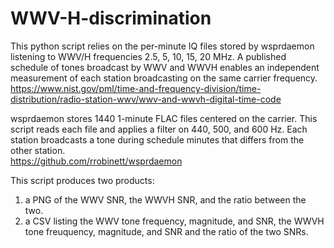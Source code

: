 # WWV-H-discrimination

This python script relies on the per-minute IQ files stored by wsprdaemon listening to WWV/H 
frequencies 2.5, 5, 10, 15, 20 MHz.  A published schedule of tones broadcast by WWV and WWVH
enables an independent measurement of each station broadcasting on the same carrier frequency.
https://www.nist.gov/pml/time-and-frequency-division/time-distribution/radio-station-wwv/wwv-and-wwvh-digital-time-code

wsprdaemon stores 1440 1-minute FLAC files centered on the carrier.  This script reads each
file and applies a filter on 440, 500, and 600 Hz.  Each station broadcasts a tone during 
schedule minutes that differs from the other station.  
https://github.com/rrobinett/wsprdaemon

This script produces two products:
1) a PNG of the WWV SNR, the WWVH SNR, and the ratio between the two.
2) a CSV listing the WWV tone frequency, magnitude, and SNR,
   the WWVH tone freuquency, magnitude, and SNR
   and the ratio of the two SNRs.  
